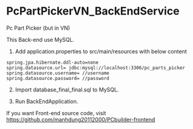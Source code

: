 # PcPartPickerVN_BackEndService
Pc Part Picker (but in VN)

This Back-end use MySQL.

1. Add application.properties to src/main/resources with below content

```
spring.jpa.hibernate.ddl-auto=none
spring.datasource.url= jdbc:mysql://localhost:3306/pc_parts_picker
spring.datasource.username= //username
spring.datasource.password= //password 
```

2. Import database_final_final.sql to MySQL.

3. Run BackEndApplication.

If you want Front-end source code, visit https://github.com/manhdung20112000/PCbuilder-frontend
